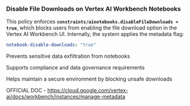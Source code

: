 ### Disable File Downloads on Vertex AI Workbench Notebooks

This policy enforces **`constraints/ainotebooks.disableFileDownloads = true`**, which blocks users from enabling the file download option in the Vertex AI Workbench UI. Internally, the system applies the metadata flag:  
```yaml
notebook-disable-downloads: "true"

```
Prevents sensitive data exfiltration from notebooks

Supports compliance and data governance requirements

Helps maintain a secure environment by blocking unsafe downloads

OFFICIAL DOC - https://cloud.google.com/vertex-ai/docs/workbench/instances/manage-metadata
